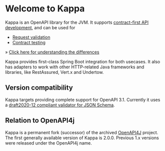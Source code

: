 # Welcome to Kappa


Kappa is an OpenAPI library for the JVM. It supports [contract-first API development](https://bump.sh/blog/dev-guide-api-design-first/), and can be used for

 * [Request validation](./request-validation)
 * [Contract testing](./contract-testing)

&raquo; [Click here for understanding the differences](./compare-usecases)


Kappa provides first-class Spring Boot integration for both usecases. It also has adapters to work with other HTTP-related Java frameworks and libraries, like RestAssured, Vert.x and Undertow.

## Version compatibility


Kappa targets providing complete support for OpenAPI 3.1. Currently it uses a [draft2020-12 compliant validator for JSON Schema](https://github.com/erosb/json-sKema).

## Relation to OpenAPI4j

Kappa is a permanent fork (successor) of the archived [OpenAPI4J](https://github.com/openapi4j/openapi4j) project. The first generally available version of Kappa is 2.0.0. Previous 1.x versions were released under the OpenAPI4j name.

